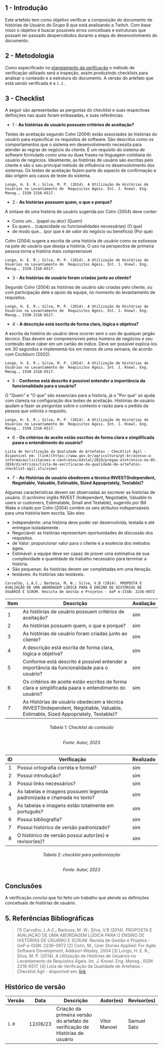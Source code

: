 ## 1 - Introdução

Este artefato tem como objetivo verificar a composição do documento de histórias de Usuário do Grupo 8 que está analisando a Twitch. Com base nisso o objetivo é buscar possíveis erros conceituais e estruturais que possam ter passado despercebidos durante a etapa de desenvolvimento do documento.

## 2 - Metodologia

Como especificado no [planejamento da verificação](../planejamento.md) o método de verificação utilizado será a inspeção, assim produzindo checklists para analisar o conteúdo e a estrutura do documento. A versão do artefato que está sendo verificada é a `1.2` .

## 3 - Checklist

A seguir são apresentadas as perguntas do checklist e suas respectivas definições nas quais foram embasadas, e suas referências.

* 1 - **As histórias de usuário possuem critérios de aceitação?**

Testes de aceitação segundo Cohn (2004) estão associados às histórias do usuário para especificar os requisitos de software. São descritos como os comportamentos que o sistema em desenvolvimento necessita para atender às regras de negócio do cliente. É  um requisito do sistema de software formulado como uma ou duas frases na linguagem cotidiana do usuário de negócios. Idealmente, as histórias de usuário são escritas pelo cliente e são o seu principal método de influência no desenvolvimento dos sistemas. Os 
testes de aceitação fazem parte do aspecto de confirmação e dão origem aos casos de teste do sistema.

`
Longo, H. E. R.; Silva, M. P. (2014). A Utilização de Histórias de Usuários no Levantamento de 
Requisitos Ágeis. Int. J. Knowl. Eng. Manag., ISSN 2316-6517.
`
* 2 - **As histórias possuem quem, o que e porque?**

A sintaxe de uma história de usuário sugerida por Cohn (2004) deve conter:
* Como um... (papel ou ator) (Quem)
* Eu quero... (capacidade ou funcionalidades necessárias) (O que)
* de modo que... (por que é de valor do negócio ou benefício) (Por que)

Cohn (2004) sugere a escrita de uma história de usuário como se estivesse na pele do 
usuário que deseja a história. O uso na perspectiva de primeira pessoa torna a história 
mais compreensível

`
Longo, H. E. R.; Silva, M. P. (2014). A Utilização de Histórias de Usuários no Levantamento de 
Requisitos Ágeis. Int. J. Knowl. Eng. Manag., ISSN 2316-6517.
`

* 3 - **As histórias de usuário foram criadas junto ao cliente?**

Segundo Cohn (2004) as histórias de usuário são criadas pelo cliente, ou com participação dele e apoio da equipe, no momento do levantamento de requisitos.

`
Longo, H. E. R.; Silva, M. P. (2014). A Utilização de Histórias de Usuários no Levantamento de 
Requisitos Ágeis. Int. J. Knowl. Eng. Manag., ISSN 2316-6517.
`

* 4 - **A descrição está escrita de forma clara, lógica e objetiva?**

A escrita da história do usuário deve ocorrer sem o uso de qualquer jargão técnico. Elas devem ser compreensíveis pelos homens de negócios e seu conteúdo deve caber em um cartão de índice. Deve ser possível explicá-los em 30 segundos e implementá-los em
menos de uma semana, de acordo com Cockburn (2002).

`
Longo, H. E. R.; Silva, M. P. (2014). A Utilização de Histórias de Usuários no Levantamento de 
Requisitos Ágeis. Int. J. Knowl. Eng. Manag., ISSN 2316-6517.
`

* 5 - **Conforme está descrito é possível entender a importância da funcionalidade para o usuário?**

O "Quem" e "O que" são essenciais para a história, já o "Por que" só ajuda com clareza na configuração dos testes de aceitação. Histórias de usuário ajudam a fazer as perguntas sobre o contexto e razão para o pedido da pessoa que solicita o requisito.

`
Longo, H. E. R.; Silva, M. P. (2014). A Utilização de Histórias de Usuários no Levantamento de 
Requisitos Ágeis. Int. J. Knowl. Eng. Manag., ISSN 2316-6517.
`

* 6 - **Os critérios de aceite estão escritos de forma clara e simplificada paara o entendimento do usuário?**


`
Lista de Verificação da Qualidade de Artefatos - Checklist Ágil - disponivel em: [link](https://www.gov.br/agricultura/pt-br/acesso-a-informacao/licitacoes-e-contratos/edital/2019/pregao-eletronico-no-05-2018/diretrizes/lista-de-verificacao-da-qualidade-de-artefatos-checklist-agil.xls/view)
`

* 7 - **As Histórias de usuário obedecem a técnica INVEST(Independent, Negotiable, Valuable, Estimable, Sized Appopriately, Testable)?**

Algumas características devem ser observadas ao escrever as histórias de usuário. O acrônimo inglês INVEST (Independent, Negotiable, 
Valuable to users or customers, Estimatable, Small and Testable), sugerido por Bill Wake e citado por Cohn (2004) contém os seis atributos indispensáveis para uma história bem escrita. São eles:

* Independente: uma história deve poder ser desenvolvida, testada e até entregue isoladamente.
* Negociável: as histórias representam oportunidades de discussão dos requisitos.
* de Valor: proporcionar valor para o cliente é a essência dos métodos ágeis.
* Estimável: a equipe deve ser capaz de prover uma estimativa de sua complexidade e quantidade de trabalho necessário para terminar a história.
* São pequenas: As histórias devem ser completadas em uma iteração.
* testáveis: As histórias são testáveis.


`
Carvalho, L.A.C.; Barbosa, M. W.; Silva, V.B (2014). PROPOSTA E AVALIAÇÃO DE UMA ABORDAGEM LÚDICA PARA O ENSINO DE HISTÓRIAS DE USUÁRIO E SCRUM. Revista de Gestão e Projetos - GeP e-ISSN: 2236-0972
`


<center>

|Item | Descrição| Avaliação |
|--|--|--|
| 1 | As histórias de usuário possuem critérios de aceitação? | sim |
| 2 | As histórias possuem quem, o que e porque? | sim |
| 3 | As histórias de usuário foram criadas junto ao cliente? | sim |
| 4 | A descrição está escrita de forma clara, lógica e objetiva? | sim  |
| 5 | Conforme está descrito é possível entender a importância da funcionalidade para o usuário? |sim |
| 6 | Os critérios de aceite estão escritos de forma clara e simplificada paara o entendimento do usuário?  | sim |
| 7 | As Histórias de usuário obedecem a técnica INVEST(Independent, Negotiable, Valuable, Estimable, Sized Appopriately, Testable)? |  |

</center>

<h6 align="center">Tabela 1: Checklist do conteúdo</h6>
<h6 align="center">Fonte: Autor, 2023</h6>

<center>

| ID  | Verificação  | Realizado |
| :-: | --------------------------------------------------------- | --------- | 
|  1  | Possui ortografia correta e formal?                                  |    sim    | 
|  2  | Possui introdução?                                                   | sim        | 
|  3  | Possui links necessários?                                            |       sim  | 
|  4  | As tabelas e imagens possuem legenda padronizada e chamada no texto? | sim         |
|  5  | As tabelas e imagens estão totalmente em português?                  | sim        | 
|  6  | Possui bibliografia?                                                 | sim        | 
|  7  | Possui histórico de versão padronizado?                              | sim        | 
|  8  | O histórico de versão possui autor(es) e revisor(es)?                | sim         | 

</center>

<h6 align="center">Tabela 2: checklist para padronização</h6>
<h6 align="center">Fonte: Autor, 2023</h6>

## Conclusões

A verificação conclui que foi feito um trabalho que atende as definições conceituais de histórias de usuário. 

## 5. Referências Bibliográficas

> [1] Carvalho, L.A.C.; Barbosa, M. W.; Silva, V.B (2014). PROPOSTA E AVALIAÇÃO DE UMA ABORDAGEM LÚDICA PARA O ENSINO DE HISTÓRIAS DE USUÁRIO E SCRUM. Revista de Gestão e Projetos - GeP e-ISSN: 2236-0972
> [2] Cohn, M., User Stories Applied: For Agile Software Development, Addison-Wesley, 2004
> [3] Longo, H. E. R.; Silva, M. P. (2014). A Utilização de Histórias de Usuários no Levantamento de Requisitos Ágeis. Int. J. Knowl. Eng. Manag., ISSN 2316-6517.
> [4] Lista de Verificação da Qualidade de Artefatos - Checklist Ágil - disponivel em: [link](https://www.gov.br/agricultura/pt-br/acesso-a-informacao/licitacoes-e-contratos/edital/2019/pregao-eletronico-no-05-2018/diretrizes/lista-de-verificacao-da-qualidade-de-artefatos-checklist-agil.xls/view)



## Histórico de versão

|  Versão  |   Data   |                      Descrição                      |    Autor(es)   |  Revisor(es)  |
| -------- | -------- | --------------------------------------------------- | -------------- | ------------- |
|  `1.0`   | 12/06/23 | Criação da primeira versão do artefato de verificação de Histórias de usuário | Vitor Manoel  | Samuel Sato |
